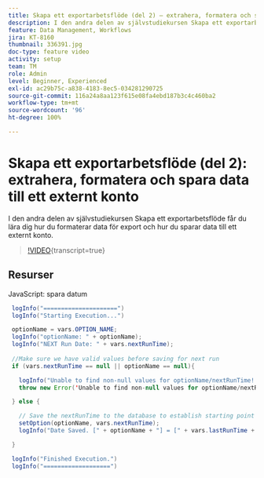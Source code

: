```yaml
---
title: Skapa ett exportarbetsflöde (del 2) – extrahera, formatera och spara data till ett externt konto
description: I den andra delen av självstudiekursen Skapa ett exportarbetsflöde får du lära dig hur du formaterar data för export och hur du sparar data till ett externt konto.
feature: Data Management, Workflows
jira: KT-8160
thumbnail: 336391.jpg
doc-type: feature video
activity: setup
team: TM
role: Admin
level: Beginner, Experienced
exl-id: ac29b75c-a838-4183-8ec5-034281290725
source-git-commit: 116a24a8aa123f615e08fa4ebd187b3c4c460ba2
workflow-type: tm+mt
source-wordcount: '96'
ht-degree: 100%

---
```


# Skapa ett exportarbetsflöde (del 2): extrahera, formatera och spara data till ett externt konto

I den andra delen av självstudiekursen Skapa ett exportarbetsflöde får du lära dig hur du formaterar data för export och hur du sparar data till ett externt konto.

>[!VIDEO](https://video.tv.adobe.com/v/3449910?quality=12&learn=on&captions=swe){transcript=true}

## Resurser

JavaScript: spara datum

```java
 logInfo("=====================")
 logInfo("Starting Execution...")

 optionName = vars.OPTION_NAME;
 logInfo("optionName: " + optionName);
 logInfo("NEXT Run Date: " + vars.nextRunTime);
 
 //Make sure we have valid values before saving for next run
 if (vars.nextRunTime == null || optionName == null){

   logInfo("Unable to find non-null values for optionName/nextRunTime! Throwing Error.")
   throw new Error('Unable to find non-null values for optionName/nextRunTime!  Ending Execution.');

 } else {

   // Save the nextRunTime to the database to establish starting point for next run.
   setOption(optionName, vars.nextRunTime);
   logInfo("Date Saved. [" + optionName + "] = [" + vars.lastRunTime + "]")

 }

 logInfo("Finished Execution.") 
 logInfo("===================")
```
